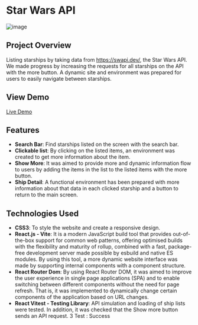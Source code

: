 # Star Wars API
![image](https://github.com/user-attachments/assets/78a64c62-a099-4634-8539-5895da1cf3b8)

## Project Overview 
Listing starships by taking data from https://swapi.dev/, the Star Wars API. We made progress by increasing the requests for all starships on the API with the more button. A dynamic site and environment was prepared for users to easily navigate between starships.

## View Demo 
[Live Demo](https://star-wars-ships-blond.vercel.app/)

## Features
- **Search Bar**: Find starships listed on the screen with the search bar.
- **Clickable list**: By clicking on the listed items, an environment was created to get more information about the item.
- **Show More**: It was aimed to provide more and dynamic information flow to users by adding the items in the list to the listed items with the more button.
- **Ship Detail**: A functional environment has been prepared with more information about that data in each clicked starship and a button to return to the main screen.
## Technologies Used
- **CSS3**: To style the website and create a responsive design.
- **React.js - Vite**: It is a modern JavaScript build tool that provides out-of-the-box support for common web patterns, offering optimised builds with the flexibility and maturity of rollup, combined with a fast, package-free development server made possible by esbuild and native ES modules. By using this tool, a more dynamic website interface was made by supporting internal components with a component structure.
- **React Router Dom**: By using React Router DOM, it was aimed to improve the user experience in single page applications (SPA) and to enable switching between different components without the need for page refresh. That is, it was implemented to dynamically change certain components of the application based on URL changes.
- **React Vitest - Testing Library**: API simulation and loading of ship lists were tested. In addition, it was checked that the Show more button sends an API request. 3 Test : Success